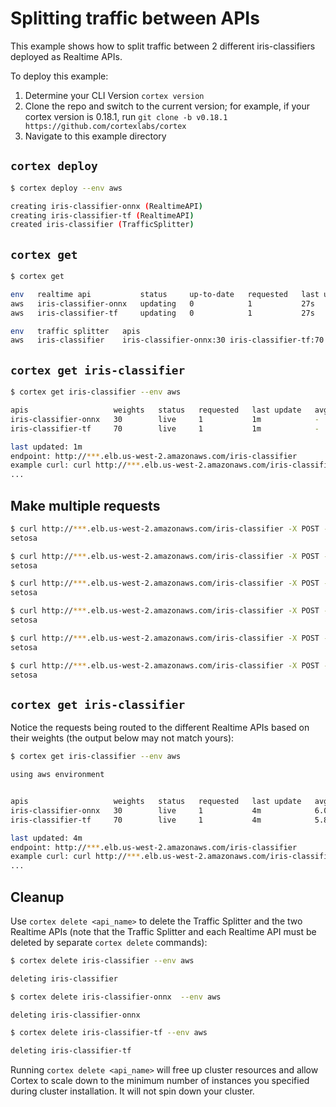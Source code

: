 # Splitting traffic between APIs

This example shows how to split traffic between 2 different iris-classifiers deployed as Realtime APIs.

To deploy this example:

1. Determine your CLI Version `cortex version`
1. Clone the repo and switch to the current version; for example, if your cortex version is 0.18.1, run `git clone -b v0.18.1 https://github.com/cortexlabs/cortex`
1. Navigate to this example directory

## `cortex deploy`

```bash
$ cortex deploy --env aws

creating iris-classifier-onnx (RealtimeAPI)
creating iris-classifier-tf (RealtimeAPI)
created iris-classifier (TrafficSplitter)
```

## `cortex get`

```bash
$ cortex get

env   realtime api           status     up-to-date   requested   last update   avg request   2XX
aws   iris-classifier-onnx   updating   0            1           27s           -             -
aws   iris-classifier-tf     updating   0            1           27s           -             -

env   traffic splitter   apis                                            last update
aws   iris-classifier    iris-classifier-onnx:30 iris-classifier-tf:70   27s
```

## `cortex get iris-classifier`

```bash
$ cortex get iris-classifier --env aws

apis                   weights   status   requested   last update   avg request   2XX   5XX
iris-classifier-onnx   30        live     1           1m            -             -     -
iris-classifier-tf     70        live     1           1m            -             -     -

last updated: 1m
endpoint: http://***.elb.us-west-2.amazonaws.com/iris-classifier
example curl: curl http://***.elb.us-west-2.amazonaws.com/iris-classifier -X POST -H "Content-Type: application/json" -d @sample.json
...
```

## Make multiple requests

```bash
$ curl http://***.elb.us-west-2.amazonaws.com/iris-classifier -X POST -H "Content-Type: application/json" -d @sample.json
setosa

$ curl http://***.elb.us-west-2.amazonaws.com/iris-classifier -X POST -H "Content-Type: application/json" -d @sample.json
setosa

$ curl http://***.elb.us-west-2.amazonaws.com/iris-classifier -X POST -H "Content-Type: application/json" -d @sample.json
setosa

$ curl http://***.elb.us-west-2.amazonaws.com/iris-classifier -X POST -H "Content-Type: application/json" -d @sample.json
setosa

$ curl http://***.elb.us-west-2.amazonaws.com/iris-classifier -X POST -H "Content-Type: application/json" -d @sample.json
setosa

$ curl http://***.elb.us-west-2.amazonaws.com/iris-classifier -X POST -H "Content-Type: application/json" -d @sample.json
setosa
```

## `cortex get iris-classifier`

Notice the requests being routed to the different Realtime APIs based on their weights (the output below may not match yours):

```bash
$ cortex get iris-classifier --env aws

using aws environment


apis                   weights   status   requested   last update   avg request   2XX   5XX
iris-classifier-onnx   30        live     1           4m            6.00791 ms    1     -
iris-classifier-tf     70        live     1           4m            5.81867 ms    5     -

last updated: 4m
endpoint: http://***.elb.us-west-2.amazonaws.com/iris-classifier
example curl: curl http://***.elb.us-west-2.amazonaws.com/iris-classifier -X POST -H "Content-Type: application/json" -d @sample.json
...
```

## Cleanup

Use `cortex delete <api_name>` to delete the Traffic Splitter and the two Realtime APIs (note that the Traffic Splitter and each Realtime API must be deleted by separate `cortex delete` commands):

```bash
$ cortex delete iris-classifier --env aws

deleting iris-classifier

$ cortex delete iris-classifier-onnx  --env aws

deleting iris-classifier-onnx

$ cortex delete iris-classifier-tf --env aws

deleting iris-classifier-tf
```

Running `cortex delete <api_name>` will free up cluster resources and allow Cortex to scale down to the minimum number of instances you specified during cluster installation. It will not spin down your cluster.
